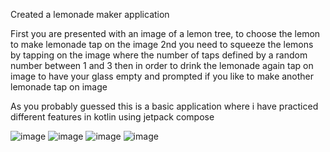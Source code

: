 Created a lemonade maker application

First you are presented with an image of a lemon tree, to choose the lemon to make lemonade tap on the image 
2nd you need to squeeze the lemons by tapping on the image where the number of taps defined by a random number between 1 and 3 
then in order to drink the lemonade again tap on image to have your glass empty and prompted if you like to make another lemonade tap on image 

As you probably guessed this is a  basic application where i have practiced different features in kotlin using jetpack compose

![image](https://github.com/user-attachments/assets/29728d6b-3056-445d-9ce5-d06e04d7b142)
![image](https://github.com/user-attachments/assets/584a3833-be8b-4a14-8931-90e79a4b8e1a)
![image](https://github.com/user-attachments/assets/242c2f1e-fa64-4e29-ba28-789be68ff8d6)
![image](https://github.com/user-attachments/assets/b4f135ab-8d56-4195-beeb-bef28904a5fb)
